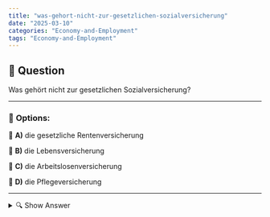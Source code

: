 ```yaml
---
title: "was-gehort-nicht-zur-gesetzlichen-sozialversicherung"
date: "2025-03-10"
categories: "Economy-and-Employment"
tags: "Economy-and-Employment"
---
```


## 📌 **Question**

Was gehört nicht zur gesetzlichen Sozialversicherung?



---

### 📝 **Options:**

🔘 **A)** die gesetzliche Rentenversicherung

🔘 **B)** die Lebensversicherung

🔘 **C)** die Arbeitslosenversicherung

🔘 **D)** die Pflegeversicherung

---

<details>
  <summary>🔍 Show Answer</summary>

  <p>
💡  <b>Correct Answer:</b>  b
  </p>
  <p>
    📖<b>Explanation:</b>
    Die gesetzliche Sozialversicherung in Deutschland umfasst mehrere Pflichtbereiche, die Arbeitnehmer und bestimmte Selbstständige absichern. Dazu gehören die gesetzliche Rentenversicherung, die Arbeitslosenversicherung, die Krankenversicherung und die Pflegeversicherung. Diese Systeme bieten finanzielle Unterstützung im Alter, bei Arbeitslosigkeit, Krankheit und Pflegebedürftigkeit. Im Gegensatz dazu steht die Lebensversicherung, die in der Regel privat abgeschlossen wird und nicht zur gesetzlichen Sozialversicherung gehört. Sie dient der individuellen Absicherung und finanziellen Vorsorge, unabhängig von den staatlichen Sozialversicherungssystemen.
  </p>
</details>
